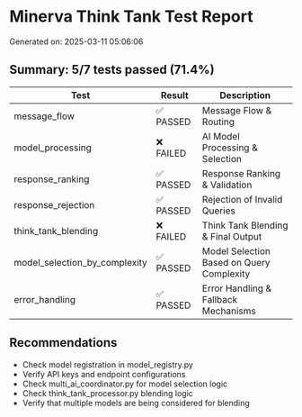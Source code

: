 # Minerva Think Tank Test Report
Generated on: 2025-03-11 05:06:06

## Summary: 5/7 tests passed (71.4%)

| Test | Result | Description |
|------|--------|-------------|
| message_flow | ✅ PASSED | Message Flow & Routing |
| model_processing | ❌ FAILED | AI Model Processing & Selection |
| response_ranking | ✅ PASSED | Response Ranking & Validation |
| response_rejection | ✅ PASSED | Rejection of Invalid Queries |
| think_tank_blending | ❌ FAILED | Think Tank Blending & Final Output |
| model_selection_by_complexity | ✅ PASSED | Model Selection Based on Query Complexity |
| error_handling | ✅ PASSED | Error Handling & Fallback Mechanisms |

## Recommendations

- Check model registration in model_registry.py
- Verify API keys and endpoint configurations
- Check multi_ai_coordinator.py for model selection logic
- Check think_tank_processor.py blending logic
- Verify that multiple models are being considered for blending